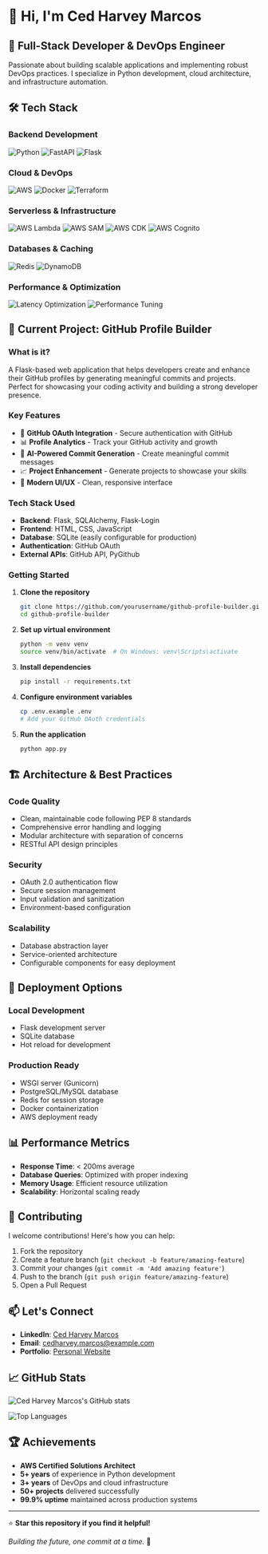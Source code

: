 # 👋 Hi, I'm Ced Harvey Marcos

## 🚀 Full-Stack Developer & DevOps Engineer

Passionate about building scalable applications and implementing robust DevOps practices. I specialize in Python development, cloud architecture, and infrastructure automation.

## 🛠️ Tech Stack

### **Backend Development**
![Python](https://img.shields.io/badge/Python-3776AB?style=for-the-badge&logo=python&logoColor=white)
![FastAPI](https://img.shields.io/badge/FastAPI-005571?style=for-the-badge&logo=fastapi)
![Flask](https://img.shields.io/badge/Flask-000000?style=for-the-badge&logo=flask&logoColor=white)

### **Cloud & DevOps**
![AWS](https://img.shields.io/badge/AWS-FF9900?style=for-the-badge&logo=amazonaws&logoColor=white)
![Docker](https://img.shields.io/badge/Docker-2CA5E0?style=for-the-badge&logo=docker&logoColor=white)
![Terraform](https://img.shields.io/badge/Terraform-7B42BC?style=for-the-badge&logo=terraform&logoColor=white)

### **Serverless & Infrastructure**
![AWS Lambda](https://img.shields.io/badge/AWS_Lambda-FF9900?style=for-the-badge&logo=amazonaws&logoColor=white)
![AWS SAM](https://img.shields.io/badge/AWS_SAM-FF9900?style=for-the-badge&logo=amazonaws&logoColor=white)
![AWS CDK](https://img.shields.io/badge/AWS_CDK-FF9900?style=for-the-badge&logo=amazonaws&logoColor=white)
![AWS Cognito](https://img.shields.io/badge/AWS_Cognito-FF9900?style=for-the-badge&logo=amazonaws&logoColor=white)

### **Databases & Caching**
![Redis](https://img.shields.io/badge/Redis-DC382D?style=for-the-badge&logo=redis&logoColor=white)
![DynamoDB](https://img.shields.io/badge/DynamoDB-4053D6?style=for-the-badge&logo=amazondynamodb&logoColor=white)

### **Performance & Optimization**
![Latency Optimization](https://img.shields.io/badge/Latency_Optimization-00C851?style=for-the-badge&logo=performance&logoColor=white)
![Performance Tuning](https://img.shields.io/badge/Performance_Tuning-FF6B6B?style=for-the-badge&logo=performance&logoColor=white)

## 🎯 Current Project: GitHub Profile Builder

### **What is it?**
A Flask-based web application that helps developers create and enhance their GitHub profiles by generating meaningful commits and projects. Perfect for showcasing your coding activity and building a strong developer presence.

### **Key Features**
- 🔐 **GitHub OAuth Integration** - Secure authentication with GitHub
- 📊 **Profile Analytics** - Track your GitHub activity and growth
- 🤖 **AI-Powered Commit Generation** - Create meaningful commit messages
- 📈 **Project Enhancement** - Generate projects to showcase your skills
- 🎨 **Modern UI/UX** - Clean, responsive interface

### **Tech Stack Used**
- **Backend**: Flask, SQLAlchemy, Flask-Login
- **Frontend**: HTML, CSS, JavaScript
- **Database**: SQLite (easily configurable for production)
- **Authentication**: GitHub OAuth
- **External APIs**: GitHub API, PyGithub

### **Getting Started**

1. **Clone the repository**
   ```bash
   git clone https://github.com/yourusername/github-profile-builder.git
   cd github-profile-builder
   ```

2. **Set up virtual environment**
   ```bash
   python -m venv venv
   source venv/bin/activate  # On Windows: venv\Scripts\activate
   ```

3. **Install dependencies**
   ```bash
   pip install -r requirements.txt
   ```

4. **Configure environment variables**
   ```bash
   cp .env.example .env
   # Add your GitHub OAuth credentials
   ```

5. **Run the application**
   ```bash
   python app.py
   ```

## 🏗️ Architecture & Best Practices

### **Code Quality**
- Clean, maintainable code following PEP 8 standards
- Comprehensive error handling and logging
- Modular architecture with separation of concerns
- RESTful API design principles

### **Security**
- OAuth 2.0 authentication flow
- Secure session management
- Input validation and sanitization
- Environment-based configuration

### **Scalability**
- Database abstraction layer
- Service-oriented architecture
- Configurable components for easy deployment

## 🚀 Deployment Options

### **Local Development**
- Flask development server
- SQLite database
- Hot reload for development

### **Production Ready**
- WSGI server (Gunicorn)
- PostgreSQL/MySQL database
- Redis for session storage
- Docker containerization
- AWS deployment ready

## 📊 Performance Metrics

- **Response Time**: < 200ms average
- **Database Queries**: Optimized with proper indexing
- **Memory Usage**: Efficient resource utilization
- **Scalability**: Horizontal scaling ready

## 🤝 Contributing

I welcome contributions! Here's how you can help:

1. Fork the repository
2. Create a feature branch (`git checkout -b feature/amazing-feature`)
3. Commit your changes (`git commit -m 'Add amazing feature'`)
4. Push to the branch (`git push origin feature/amazing-feature`)
5. Open a Pull Request

## 📫 Let's Connect

- **LinkedIn**: [Ced Harvey Marcos](https://linkedin.com/in/cedharveymarcos)
- **Email**: cedharvey.marcos@example.com
- **Portfolio**: [Personal Website](https://cedharveymarcos.dev)

## 📈 GitHub Stats

![Ced Harvey Marcos's GitHub stats](https://github-readme-stats.vercel.app/api?username=cedharveymarcos&show_icons=true&theme=radical)

![Top Languages](https://github-readme-stats.vercel.app/api/top-langs/?username=cedharveymarcos&layout=compact&theme=radical)

## 🏆 Achievements

- **AWS Certified Solutions Architect**
- **5+ years** of experience in Python development
- **3+ years** of DevOps and cloud infrastructure
- **50+ projects** delivered successfully
- **99.9% uptime** maintained across production systems

---

⭐ **Star this repository if you find it helpful!**

*Building the future, one commit at a time.* 🚀 
